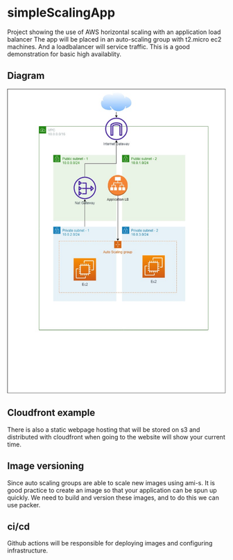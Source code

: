 # simpleScalingApp
Project showing the use of AWS horizontal scaling with an application load balancer
The app will be placed in an auto-scaling group with t2.micro ec2 machines. And a loadbalancer will service traffic.
This is a good demonstration for basic high availablity.

## Diagram
![Alt text](https://github.com/Mjkli/simpleScalingApp/blob/main/simpleScalingApp.jpg)

## Cloudfront example
There is also a static webpage hosting that will be stored on s3 and distributed with cloudfront when going to the website will show your current time.

## Image versioning
Since auto scaling groups are able to scale new images using ami-s. It is good practice to create an image so that your application can be spun up quickly.
We need to build and version these images, and to do this we can use packer.

## ci/cd
Github actions will be responsible for deploying images and configuring infrastructure.

